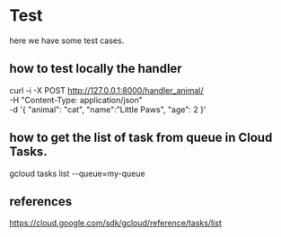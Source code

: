 # Test

here we have some test cases.

## how to test locally the handler

curl -i -X POST http://127.0.0.1:8000/handler_animal/   \
-H "Content-Type: application/json"                     \
-d '{ "animal": "cat", "name":"Little Paws", "age": 2 }'        

## how to get the list of task from queue in Cloud Tasks.
gcloud tasks list --queue=my-queue


## references
https://cloud.google.com/sdk/gcloud/reference/tasks/list
